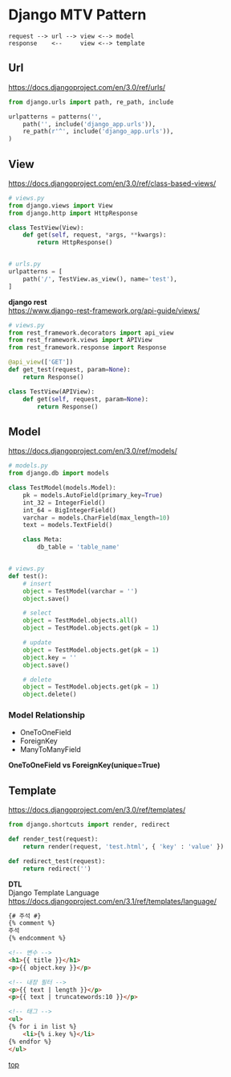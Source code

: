 # Django MTV Pattern

```
request --> url --> view <--> model
response    <--     view <--> template
```


## Url
https://docs.djangoproject.com/en/3.0/ref/urls/

```python
from django.urls import path, re_path, include

urlpatterns = patterns('',
    path('', include('django_app.urls')),
    re_path(r'^', include('django_app.urls')),
)
```



## View
https://docs.djangoproject.com/en/3.0/ref/class-based-views/

```python
# views.py
from django.views import View
from django.http import HttpResponse

class TestView(View):
    def get(self, request, *args, **kwargs):
        return HttpResponse()


# urls.py
urlpatterns = [
    path('/', TestView.as_view(), name='test'),
]
```


**django rest**   
https://www.django-rest-framework.org/api-guide/views/

```python
# views.py
from rest_framework.decorators import api_view
from rest_framework.views import APIView
from rest_framework.response import Response

@api_view(['GET'])
def get_test(request, param=None):
    return Response()

class TestView(APIView):
    def get(self, request, param=None):
        return Response()
```



## Model
https://docs.djangoproject.com/en/3.0/ref/models/

```python
# models.py
from django.db import models

class TestModel(models.Model):
    pk = models.AutoField(primary_key=True)
    int_32 = IntegerField()
    int_64 = BigIntegerField()
    varchar = models.CharField(max_length=10)
    text = models.TextField()

    class Meta:
        db_table = 'table_name'


# views.py
def test():
    # insert
    object = TestModel(varchar = '')
    object.save()

    # select
    object = TestModel.objects.all()
    object = TestModel.objects.get(pk = 1)

    # update
    object = TestModel.objects.get(pk = 1)
    object.key = ''
    object.save()

    # delete
    object = TestModel.objects.get(pk = 1)
    object.delete()
```


### Model Relationship   

- OneToOneField
- ForeignKey
- ManyToManyField


**OneToOneField vs ForeignKey(unique=True)**   



## Template
https://docs.djangoproject.com/en/3.0/ref/templates/

```python
from django.shortcuts import render, redirect

def render_test(request):
    return render(request, 'test.html', { 'key' : 'value' })

def redirect_test(request):
    return redirect('')
```

**DTL**  
Django Template Language  
https://docs.djangoproject.com/en/3.1/ref/templates/language/  

```html
{# 주석 #}
{% comment %}
주석
{% endcomment %}

<!-- 변수 -->
<h1>{{ title }}</h1>
<p>{{ object.key }}</p>

<!-- 내장 필터 -->
<p>{{ text | length }}</p>
<p>{{ text | truncatewords:10 }}</p>

<!-- 태그 -->
<ul>
{% for i in list %}
    <li>{% i.key %}</li>
{% endfor %}
</ul>
```


[top](#)
